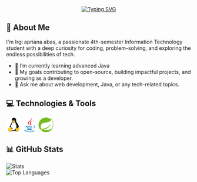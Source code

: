 <div align="center">
    <a href="https://git.io/typing-svg">
        <img src="https://readme-typing-svg.herokuapp.com?font=Hack&pause=1000&color=fd0e20&center=true&vCenter=true&width=435&lines=Selamat+datang+di+github+Ghialfaz" alt="Typing SVG" />
    </a>
</div>

## 👋 About Me

I'm Irgi apriana abas, a passionate 4th-semester Information Technology student with a deep curiosity for coding, problem-solving, and exploring the endless possibilities of tech.

- 🌱 I’m currently learning advanced Java
- 🚀 My goals contributing to open-source, building impactful projects, and growing as a developer.
- 💬 Ask me about web development, Java, or any tech-related topics.

## 💻 Technologies & Tools

<div align="left">
  <img src="https://github.com/devicons/devicon/blob/v2.16.0/icons/linux/linux-original.svg" width="40" height="40" alt="Linux">
  <img src="https://github.com/devicons/devicon/blob/v2.16.0/icons/java/java-original.svg" height="40" alt="Java">
  <img src="https://github.com/devicons/devicon/blob/v2.16.0/icons/spring/spring-original.svg" height="40" alt="Spring">
</div>

## 📊 GitHub Stats
![Stats](https://github-readme-stats.vercel.app/api?username=Ghialfaz&show_icons=true&theme=transparent&hide_border=false&count_private=true&card_width=500px)
<br>
![Top Languages](https://github-readme-stats.vercel.app/api/top-langs/?username=Ghialfaz&layout=compact&hide_border=false&theme=transparent&card_width=500px)

